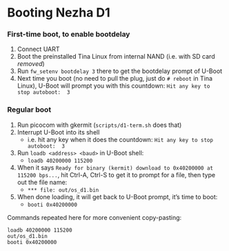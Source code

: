 # Booting Nezha D1

### First-time boot, to enable bootdelay

1. Connect UART
1. Boot the preinstalled Tina Linux from internal NAND (i.e. with SD card *removed*)
1. Run `fw_setenv bootdelay 3` there to get the bootdelay prompt of U-Boot
1. Next time you boot (no need to pull the plug, just do `# reboot` in Tina Linux),
   U-Boot will prompt you with this countdown:
   `Hit any key to stop autoboot:  3`

### Regular boot

1. Run picocom with gkermit (`scripts/d1-term.sh` does that)
1. Interrupt U-Boot into its shell
    * i.e. hit any key when it does the countdown: `Hit any key to stop autoboot:  3`
1. Run `loadb <address> <baud>` in U-Boot shell:
    * `loadb 40200000 115200`
1. When it says `Ready for binary (kermit) download to 0x40200000 at 115200 bps...`,
   hit Ctrl-A, Ctrl-S to get it to prompt for a file, then type out the file name:
    * `*** file: out/os_d1.bin`
1. When done loading, it will get back to U-Boot prompt, it’s time to boot:
    * `booti 0x40200000`

Commands repeated here for more convenient copy-pasting:
```
loadb 40200000 115200
out/os_d1.bin
booti 0x40200000
```
